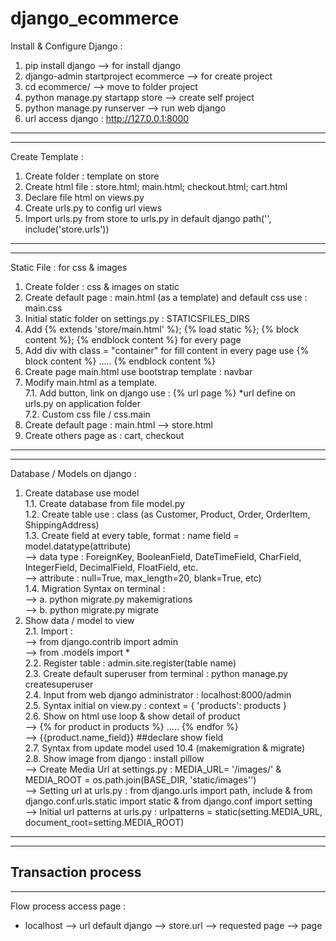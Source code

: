 # django_ecommerce
Install & Configure Django :
1. pip install django --> for install django
2. django-admin startproject ecommerce --> for create project
3. cd ecommerce/ --> move to folder project
4. python manage.py startapp store --> create self project
5. python manage.py runserver --> run web django
6. url access django : http://127.0.0.1:8000
---------
---------
Create Template :
1. Create folder : template on store
2. Create html file : store.html; main.html; checkout.html; cart.html
3. Declare file html on views.py
4. Create urls.py to config url views
5. Import urls.py from store to urls.py in default django
   path('', include('store.urls'))
---------
---------
Static File : for css & images
1. Create folder : css & images on static
2. Create default page : main.html (as a template) and default css use : main.css   
3. Initial static folder on settings.py : STATICSFILES_DIRS
4. Add {% extends 'store/main.html' %}; {% load static %}; {% block content %}; {% endblock content %} for every page
5. Add div with class = "container" for fill content in every page use  {% block content %} ..... {% endblock content %}
6. Create page main.html use bootstrap template : navbar
7. Modify main.html as a template. <br>
   7.1. Add button, link on django use : {% url page %} *url define on urls.py on application folder <br>
   7.2. Custom css file / css.main
8. Create default page : main.html --> store.html
9. Create others page as : cart, checkout
---------
---------
Database / Models on django :
1. Create database use model
    <br> 1.1. Create database from file model.py
    <br> 1.2. Create table use : class (as Customer, Product, Order, OrderItem, ShippingAddress)
    <br> 1.3. Create field at every table, format : name field = model.datatype(attribute)
    <br> --> data type : ForeignKey, BooleanField, DateTimeField, CharField, IntegerField, DecimalField, FloatField, etc.
    <br> --> attribute : null=True, max_length=20, blank=True, etc) 
    <br> 1.4. Migration Syntax on terminal :
    <br> --> a. python migrate.py makemigrations
    <br> --> b. python migrate.py migrate
2. Show data / model to view
    <br> 2.1. Import : 
    <br> --> from django.contrib import admin
    <br> --> from .models import *
    <br> 2.2. Register table : admin.site.register(table name)
    <br> 2.3. Create default superuser from terminal : python manage.py createsuperuser 
    <br> 2.4. Input from web django administrator : localhost:8000/admin
    <br> 2.5. Syntax initial on view.py : context = { 'products': products }
    <br> 2.6. Show on html use loop & show detail of product 
    <br> --> {% for product in products %} ..... {% endfor %}
    <br> --> {{product.name_field}} ##declare show field
    <br> 2.7. Syntax from update model used 10.4 (makemigration & migrate)
    <br> 2.8. Show image from django : install pillow
    <br> --> Create Media Url at settings.py : MEDIA_URL= '/images/' & MEDIA_ROOT = os.path.join(BASE_DIR, 'static/images'')
    <br> --> Setting url at urls.py : from django.urls import path, include & from django.conf.urls.static import static & from django.conf import setting
    <br> --> Initial url patterns at urls.py : urlpatterns = static(setting.MEDIA_URL, document_root=setting.MEDIA_ROOT)
---------
---------
Transaction process
<br>
---------
---------

Flow process access page :
- localhost --> url default django --> store.url --> requested page --> page

